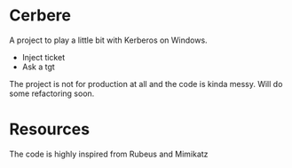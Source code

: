 # Cerbere
A project to play a little bit with Kerberos on Windows.
- Inject ticket
- Ask a tgt

The project is not for production at all and the code is kinda messy. Will do some refactoring soon.

# Resources
The code is highly inspired from Rubeus and Mimikatz
